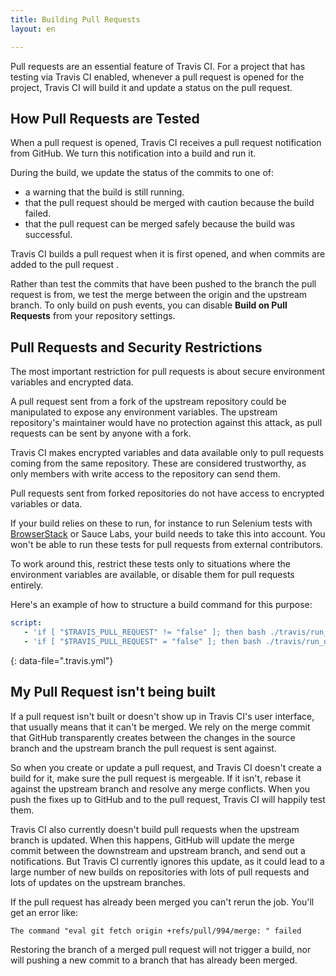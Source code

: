 ```yaml
---
title: Building Pull Requests
layout: en

---
```


Pull requests are an essential feature of Travis CI. For a project that has
testing via Travis CI enabled, whenever a pull request is opened for the
project, Travis CI will build it and update a status on the pull request.

## How Pull Requests are Tested

When a pull request is opened, Travis CI receives a pull request notification
from GitHub. We turn this notification into a build and run it.

During the build, we update the status of the commits to one of:

- a warning that the build is still running.
- that the pull request should be merged with caution because the build failed.
- that the pull request can be merged safely because the build was successful.

Travis CI builds a pull request when it is first opened, and when commits are
added to the pull request .

Rather than test the commits that have been pushed to the branch the pull request 
is from, we test the merge between the origin and the upstream branch. To only
build on push events, you can disable **Build on Pull Requests** from your
repository settings.

## Pull Requests and Security Restrictions

The most important restriction for pull requests is about secure environment
variables and encrypted data.

A pull request sent from a fork of the upstream repository could be manipulated
to expose any environment variables. The upstream repository's maintainer would
have no protection against this attack, as pull requests can be sent by anyone
with a fork.

Travis CI makes encrypted variables and data available only to pull requests coming from the same repository. These are considered trustworthy, as only members with write access to the repository can send them.

Pull requests sent from forked repositories do not have access to encrypted variables or data.

If your build relies on these to run, for instance to run Selenium tests with
[BrowserStack](https://www.browserstack.com) or Sauce Labs, your build needs to take this into account. You won't be able to run
these tests for pull requests from external contributors.

To work around this, restrict these tests only to situations where the
environment variables are available, or disable them for pull requests entirely.

Here's an example of how to structure a build command for this purpose:

```yaml
script:
   - 'if [ "$TRAVIS_PULL_REQUEST" != "false" ]; then bash ./travis/run_on_pull_requests; fi'
   - 'if [ "$TRAVIS_PULL_REQUEST" = "false" ]; then bash ./travis/run_on_non_pull_requests; fi'
```
{: data-file=".travis.yml"}

## My Pull Request isn't being built

If a pull request isn't built or doesn't show up in Travis CI's user interface,
that usually means that it can't be merged. We rely on the merge commit that
GitHub transparently creates between the changes in the source branch and the
upstream branch the pull request is sent against.

So when you create or update a pull request, and Travis CI doesn't create a
build for it, make sure the pull request is mergeable. If it isn't, rebase it
against the upstream branch and resolve any merge conflicts. When you push the
fixes up to GitHub and to the pull request, Travis CI will happily test them.

Travis CI also currently doesn't build pull requests when the upstream branch is
updated. When this happens, GitHub will update the merge commit between the
downstream and upstream branch, and send out a notifications. But Travis CI
currently ignores this update, as it could lead to a large number of new builds
on repositories with lots of pull requests and lots of updates on the upstream
branches.

If the pull request has already been merged you can't rerun the job. You'll get an error like:


```
The command "eval git fetch origin +refs/pull/994/merge: " failed
```

Restoring the branch of a merged pull request will not trigger a build, nor will pushing a new commit to a branch that has already been merged.
